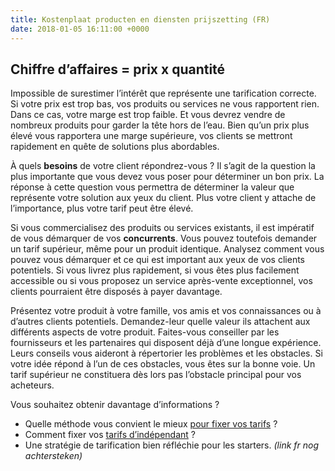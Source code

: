 ```yaml
---
title: Kostenplaat producten en diensten prijszetting (FR)
date: 2018-01-05 16:11:00 +0000
---
```

## Chiffre d’affaires = **prix** x quantité  

Impossible de surestimer l’intérêt que représente une tarification correcte. Si votre prix est trop bas, vos produits ou services ne vous rapportent rien. Dans ce cas, votre marge est trop faible. Et vous devrez vendre de nombreux produits pour garder la tête hors de l’eau. Bien qu’un prix plus élevé vous rapportera une marge supérieure, vos clients se mettront rapidement en quête de solutions plus abordables.

À quels **besoins** de votre client répondrez-vous ? Il s’agit de la question la plus importante que vous devez vous poser pour déterminer un bon prix. La réponse à cette question vous permettra de déterminer la valeur que représente votre solution aux yeux du client. Plus votre client y attache de l’importance, plus votre tarif peut être élevé.

Si vous commercialisez des produits ou services existants, il est impératif de vous démarquer de vos **concurrents**. Vous pouvez toutefois demander un tarif supérieur, même pour un produit identique. Analysez comment vous pouvez vous démarquer et ce qui est important aux yeux de vos clients potentiels. Si vous livrez plus rapidement, si vous êtes plus facilement accessible ou si vous proposez un service après-vente exceptionnel, vos clients pourraient être disposés à payer davantage.

Présentez votre produit à votre famille, vos amis et vos connaissances ou à d’autres clients potentiels. Demandez-leur quelle valeur ils attachent aux différents aspects de votre produit. Faites-vous conseiller par les fournisseurs et les partenaires qui disposent déjà d’une longue expérience. Leurs conseils vous aideront à répertorier les problèmes et les obstacles. Si votre idée répond à l’un de ces obstacles, vous êtes sur la bonne voie. Un tarif supérieur ne constituera dès lors pas l’obstacle principal pour vos acheteurs.

Vous souhaitez obtenir davantage d’informations ?

* Quelle méthode vous convient le mieux [pour fixer vos tarifs](https://blog.xerius.be/debutant/fixer-ses-tarifs-quelle-methode-vous-convient-le-mieux) ?
* Comment fixer vos [tarifs d’indépendant](https://blog.xerius.be/debutant/cinq-%C3%A9tapes-pour-fixer-ses-tarifs-dind%C3%A9pendant) ?
* Une stratégie de tarification bien réfléchie pour les starters. _(link fr nog achtersteken)_